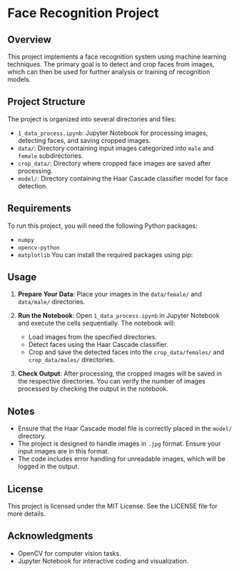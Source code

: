 # Face Recognition Project

## Overview
This project implements a face recognition system using machine learning techniques. The primary goal is to detect and crop faces from images, which can then be used for further analysis or training of recognition models.

## Project Structure
The project is organized into several directories and files:

- `1_data_process.ipynb`: Jupyter Notebook for processing images, detecting faces, and saving cropped images.
- `data/`: Directory containing input images categorized into `male` and `female` subdirectories.
- `crop_data/`: Directory where cropped face images are saved after processing.
- `model/`: Directory containing the Haar Cascade classifier model for face detection.

## Requirements
To run this project, you will need the following Python packages:

- `numpy`
- `opencv-python`
- `matplotlib`
You can install the required packages using pip:

## Usage
1. **Prepare Your Data**: Place your images in the `data/female/` and `data/male/` directories.
2. **Run the Notebook**: Open `1_data_process.ipynb` in Jupyter Notebook and execute the cells sequentially. The notebook will:
   - Load images from the specified directories.
   - Detect faces using the Haar Cascade classifier.
   - Crop and save the detected faces into the `crop_data/females/` and `crop_data/males/` directories.

3. **Check Output**: After processing, the cropped images will be saved in the respective directories. You can verify the number of images processed by checking the output in the notebook.




## Notes
- Ensure that the Haar Cascade model file is correctly placed in the `model/` directory.
- The project is designed to handle images in `.jpg` format. Ensure your input images are in this format.
- The code includes error handling for unreadable images, which will be logged in the output.

## License
This project is licensed under the MIT License. See the LICENSE file for more details.

## Acknowledgments
- OpenCV for computer vision tasks.
- Jupyter Notebook for interactive coding and visualization.

